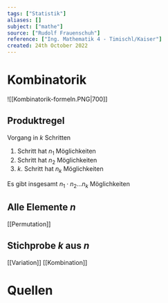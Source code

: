 ```yaml
---
tags: ["Statistik"]
aliases: []
subject: ["mathe"]
source: ["Rudolf Frauenschuh"]
reference: ["Ing. Mathematik 4 - Timischl/Kaiser"]
created: 24th October 2022
---
```


# Kombinatorik
![[Kombinatorik-formeln.PNG|700]]
## Produktregel
Vorgang in $k$ Schritten
1. Schritt hat $n_{1}$ Möglichkeiten
2. Schritt hat $n_{2}$ Möglichkeiten
3. $k$. Schritt hat $n_{k}$ Möglichkeiten

Es gibt insgesamt $n_{1}\cdot n_{2}\dots n_{k}$ Möglichkeiten

## Alle Elemente $n$
[[Permutation]]

## Stichprobe $k$ aus $n$ 
[[Variation]]
[[Kombination]]

# Quellen
